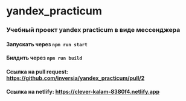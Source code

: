 # yandex_practicum

### Учебный проект yandex practicum в виде мессенджера

#### Запускать через `npm run start`
#### Билдить через `npm run build`

#### Ссылка на pull request: https://github.com/inversia/yandex_practicum/pull/2
#### Ссылка на netlify: https://clever-kalam-8380f4.netlify.app
